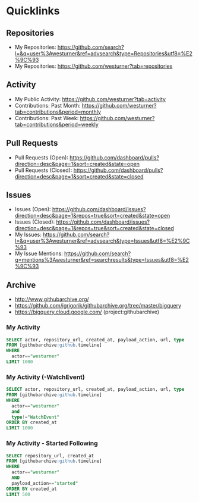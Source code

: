 # Quicklinks

## Repositories
* My Repositories: https://github.com/search?l=&q=user%3Awesturner&ref=advsearch&type=Repositories&utf8=%E2%9C%93
* My Repositories: https://github.com/westurner?tab=repositories

## Activity

* My Public Activity: https://github.com/westurner?tab=activity
* Contributions: Past Month: https://github.com/westurner?tab=contributions&period=monthly
* Contributions: Past Week: https://github.com/westurner?tab=contributions&period=weekly

## Pull Requests

* Pull Requests (Open): https://github.com/dashboard/pulls?direction=desc&page=1&sort=created&state=open
* Pull Requests (Closed): https://github.com/dashboard/pulls?direction=desc&page=1&sort=created&state=closed

## Issues

* Issues (Open): https://github.com/dashboard/issues?direction=desc&page=1&repos=true&sort=created&state=open
* Issues (Closed): https://github.com/dashboard/issues?direction=desc&page=1&repos=true&sort=created&state=closed
* My Issues: https://github.com/search?l=&q=user%3Awesturner&ref=advsearch&type=Issues&utf8=%E2%9C%93
* My Issue Mentions: https://github.com/search?q=mentions%3Awesturner&ref=searchresults&type=Issues&utf8=%E2%9C%93

## Archive

* http://www.githubarchive.org/
* https://github.com/igrigorik/githubarchive.org/tree/master/bigquery
* https://bigquery.cloud.google.com/ (project:githubarchive)

### My Activity

```sql
SELECT actor, repository_url, created_at, payload_action, url, type
FROM [githubarchive:github.timeline]
WHERE
  actor=="westurner"
LIMIT 1000
```

### My Activity (-WatchEvent)

```sql
SELECT actor, repository_url, created_at, payload_action, url, type
FROM [githubarchive:github.timeline]
WHERE
  actor=="westurner"
  and
  type!="WatchEvent"
ORDER BY created_at
LIMIT 1000
```

### My Activity - Started Following

```sql
SELECT repository_url, created_at
FROM [githubarchive:github.timeline]
WHERE
  actor=="westurner"
  AND
  payload_action=="started"
ORDER BY created_at
LIMIT 500
```